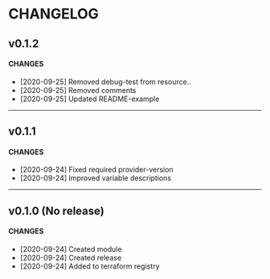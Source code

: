 # CHANGELOG

## v0.1.2

#### CHANGES

- [2020-09-25] Removed debug-test from resource..
- [2020-09-25] Removed comments
- [2020-09-25] Updated README-example

---

## v0.1.1

#### CHANGES

- [2020-09-24] Fixed required provider-version
- [2020-09-24] Improved variable descriptions

---

## v0.1.0 (No release)

#### CHANGES

- [2020-09-24] Created module
- [2020-09-24] Created release
- [2020-09-24] Added to terraform registry
